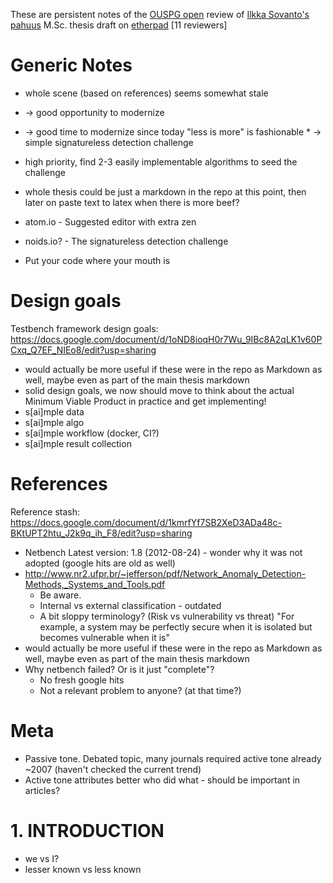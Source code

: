 These are persistent notes of the [OUSPG open](https://github.com/ouspg/ouspg-open) review of [Ilkka Sovanto's pahuus](https://github.com/ouspg/pahuus/blob/master/latex/thesis.pdf) M.Sc. thesis draft on [etherpad](http://muistio.tieke.fi/p/pahuus) [11 reviewers]

# Generic Notes

 * whole scene (based on references) seems somewhat stale
  * -> good opportunity to modernize
   * -> good time to modernize since today "less is more" is fashionable
    * -> simple signatureless detection challenge

 * high priority, find 2-3 easily implementable algorithms to seed the challenge

 * whole thesis could be just a markdown in the repo at this point, then later on paste text to latex when there is more beef?

 * atom.io - Suggested editor with extra zen

 * noids.io? - The signatureless detection challenge
  * Put your code where your mouth is

# Design goals

Testbench framework design goals: https://docs.google.com/document/d/1oND8ioqH0r7Wu_9IBc8A2qLK1v60PCxq_Q7EF_NIEo8/edit?usp=sharing

 * would actually be more useful if these were in the repo as Markdown as well, maybe even as part of the main thesis markdown
 * solid design goals, we now should move to think about the actual Minimum Viable Product in practice and get implementing!
  * s[ai]mple data
  * s[ai]mple algo
  * s[ai]mple workflow (docker, CI?)
  * s[ai]mple result collection

# References

Reference stash: https://docs.google.com/document/d/1kmrfYf7SB2XeD3ADa48c-BKtUPT2htu_J2k9q_ih_F8/edit?usp=sharing
 *  Netbench Latest version: 1.8 (2012-08-24) - wonder why it was not adopted (google hits are old as well)
   * http://www.nr2.ufpr.br/~jefferson/pdf/Network_Anomaly_Detection-Methods,_Systems_and_Tools.pdf
     * Be aware.
     * Internal vs external classification - outdated
     * A bit sloppy terminology? (Risk vs vulnerability vs threat)  "For example, a system may be perfectly secure when it is isolated but becomes vulnerable when it is"
 * would actually be more useful if these were in the repo as Markdown as well, maybe even as part of the main thesis markdown
 * Why netbench failed? Or is it just  "complete"?
   * No fresh google hits
    * Not a relevant problem to anyone? (at that time?)

# Meta

 * Passive tone. Debated topic, many journals required active tone already ~2007 (haven't checked the current trend)  
  *  Active tone attributes better who did what - should be important in articles?

# 1. INTRODUCTION

* we vs I?
* lesser known vs less known
